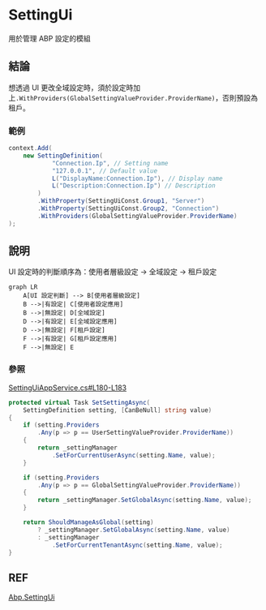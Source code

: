 # SettingUi
用於管理 ABP 設定的模組

## 結論
想透過 UI 更改全域設定時，須於設定時加上`.WithProviders(GlobalSettingValueProvider.ProviderName)`，否則預設為租戶。

### 範例

```C#
context.Add(
    new SettingDefinition(
            "Connection.Ip", // Setting name
            "127.0.0.1", // Default value
            L("DisplayName:Connection.Ip"), // Display name
            L("Description:Connection.Ip") // Description
        )
        .WithProperty(SettingUiConst.Group1, "Server")
        .WithProperty(SettingUiConst.Group2, "Connection")
        .WithProviders(GlobalSettingValueProvider.ProviderName)
);
```

## 說明
UI 設定時的判斷順序為：使用者層級設定 -> 全域設定 -> 租戶設定

```mermaid
graph LR
    A[UI 設定判斷] --> B[使用者層級設定]
    B -->|有設定| C[使用者設定應用]
    B -->|無設定| D[全域設定]
    D -->|有設定| E[全域設定應用]
    D -->|無設定| F[租戶設定]
    F -->|有設定| G[租戶設定應用]
    F -->|無設定| E
```

### 參照
[SettingUiAppService.cs#L180-L183](https://github.com/EasyAbp/Abp.SettingUi/blob/42a639bc918184bad67194a27565012d97db8a3c/src/EasyAbp.Abp.SettingUi.Application/SettingUiAppService.cs#L180-L183)
```C#
protected virtual Task SetSettingAsync(
    SettingDefinition setting, [CanBeNull] string value)
{
    if (setting.Providers
        .Any(p => p == UserSettingValueProvider.ProviderName))
    {
        return _settingManager
            .SetForCurrentUserAsync(setting.Name, value);
    }

    if (setting.Providers
        .Any(p => p == GlobalSettingValueProvider.ProviderName))
    {
        return _settingManager.SetGlobalAsync(setting.Name, value);
    }

    return ShouldManageAsGlobal(setting)
        ? _settingManager.SetGlobalAsync(setting.Name, value)
        : _settingManager
            .SetForCurrentTenantAsync(setting.Name, value);
}
```

## REF
[Abp.SettingUi](https://easyabp.io/modules/Abp.SettingUi/)
